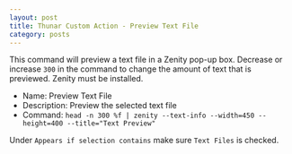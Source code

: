 ```yaml
---
layout: post
title: Thunar Custom Action - Preview Text File
category: posts
---
```

This command will preview a text file in a Zenity pop-up box. Decrease or increase `300` in the command to change the amount of text that is previewed. Zenity must be installed.

* Name: Preview Text File
* Description: Preview the selected text file
* Command: `head -n 300 %f | zenity --text-info --width=450 --height=400 --title="Text Preview"`

Under `Appears if selection contains` make sure `Text Files` is checked.
